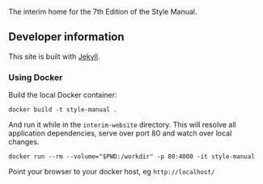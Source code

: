 The interim home for the 7th Edition of the Style Manual.

## Developer information
This site is built with [Jekyll](http://jekyllrb.com/).

### Using Docker
Build the local Docker container:
```
docker build -t style-manual .
```

And run it while in the `interim-website` directory. This will resolve all application dependencies, serve over port 80 and watch over local changes.
```
docker run --rm --volume="$PWD:/workdir" -p 80:4000 -it style-manual
```

Point your browser to your docker host, eg `http://localhost/`
